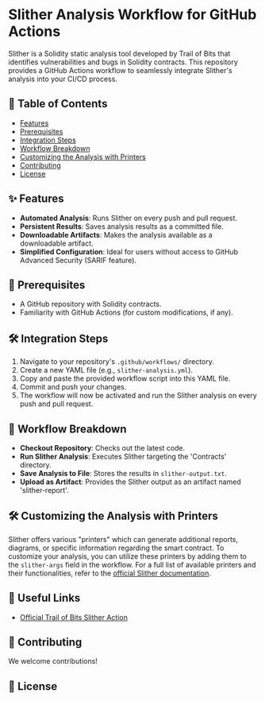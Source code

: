 # Slither Analysis Workflow for GitHub Actions

Slither is a Solidity static analysis tool developed by Trail of Bits that identifies vulnerabilities and bugs in Solidity contracts. This repository provides a GitHub Actions workflow to seamlessly integrate Slither's analysis into your CI/CD process.

## 📌 Table of Contents

- [Features](#features)
- [Prerequisites](#prerequisites)
- [Integration Steps](#integration-steps)
- [Workflow Breakdown](#workflow-breakdown)
- [Customizing the Analysis with Printers](#customizing-the-analysis-with-printers)
- [Contributing](#contributing)
- [License](#license)

## ✨ Features

- **Automated Analysis**: Runs Slither on every push and pull request.
- **Persistent Results**: Saves analysis results as a committed file.
- **Downloadable Artifacts**: Makes the analysis available as a downloadable artifact.
- **Simplified Configuration**: Ideal for users without access to GitHub Advanced Security (SARIF feature).

## 🚀 Prerequisites

- A GitHub repository with Solidity contracts.
- Familiarity with GitHub Actions (for custom modifications, if any).

## 🛠 Integration Steps

1. Navigate to your repository's `.github/workflows/` directory.
2. Create a new YAML file (e.g., `slither-analysis.yml`).
3. Copy and paste the provided workflow script into this YAML file.
4. Commit and push your changes.
5. The workflow will now be activated and run the Slither analysis on every push and pull request.

## 📜 Workflow Breakdown

- **Checkout Repository**: Checks out the latest code.
- **Run Slither Analysis**: Executes Slither targeting the 'Contracts' directory.
- **Save Analysis to File**: Stores the results in `slither-output.txt`.
- **Upload as Artifact**: Provides the Slither output as an artifact named 'slither-report'.

## 🛠 Customizing the Analysis with Printers

Slither offers various "printers" which can generate additional reports, diagrams, or specific information regarding the smart contract. To customize your analysis, you can utilize these printers by adding them to the `slither-args` field in the workflow. For a full list of available printers and their functionalities, refer to the [official Slither documentation](https://github.com/crytic/slither).

## 🔗 Useful Links

- [Official Trail of Bits Slither Action](https://github.com/marketplace/actions/slither-action)

## 🤝 Contributing

We welcome contributions! 

## 📄 License





